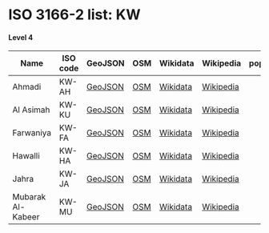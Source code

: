 # ISO 3166-2 list: KW


#### Level 4
Name | ISO code | GeoJSON | OSM | Wikidata | Wikipedia | population 
--- | --- | --- | --- | --- | --- | --- 
Ahmadi | KW-AH | [GeoJSON](../../export/geojson/q7/iso2/KW/KW-AH.geojson) | [OSM](https://www.openstreetmap.org/relation/4579477) | [Wikidata](https://www.wikidata.org/wiki/Q552354) | [Wikipedia](http://en.wikipedia.org/wiki/ar%3A%D9%85%D8%AD%D8%A7%D9%81%D8%B8%D8%A9%20%D8%A7%D9%84%D8%A3%D8%AD%D9%85%D8%AF%D9%8A) | 
Al Asimah | KW-KU | [GeoJSON](../../export/geojson/q7/iso2/KW/KW-KU.geojson) | [OSM](https://www.openstreetmap.org/relation/4579478) | [Wikidata](https://www.wikidata.org/wiki/Q1046645) | [Wikipedia](http://en.wikipedia.org/wiki/en%3ACapital%20Governorate%20%28Kuwait%29) | 
Farwaniya | KW-FA | [GeoJSON](../../export/geojson/q7/iso2/KW/KW-FA.geojson) | [OSM](https://www.openstreetmap.org/relation/4579479) | [Wikidata](https://www.wikidata.org/wiki/Q1072757) | [Wikipedia](http://en.wikipedia.org/wiki/ar%3A%D9%85%D8%AD%D8%A7%D9%81%D8%B8%D8%A9%20%D8%A7%D9%84%D9%81%D8%B1%D9%88%D8%A7%D9%86%D9%8A%D8%A9) | 
Hawalli | KW-HA | [GeoJSON](../../export/geojson/q7/iso2/KW/KW-HA.geojson) | [OSM](https://www.openstreetmap.org/relation/4579480) | [Wikidata](https://www.wikidata.org/wiki/Q747432) | [Wikipedia](http://en.wikipedia.org/wiki/en%3AHawalli%20Governorate) | 
Jahra | KW-JA | [GeoJSON](../../export/geojson/q7/iso2/KW/KW-JA.geojson) | [OSM](https://www.openstreetmap.org/relation/4579481) | [Wikidata](https://www.wikidata.org/wiki/Q405701) | [Wikipedia](http://en.wikipedia.org/wiki/en%3AJahra%20Governorate) | 
Mubarak Al-Kabeer | KW-MU | [GeoJSON](../../export/geojson/q7/iso2/KW/KW-MU.geojson) | [OSM](https://www.openstreetmap.org/relation/4579482) | [Wikidata](https://www.wikidata.org/wiki/Q913370) | [Wikipedia](http://en.wikipedia.org/wiki/en%3AMubarak%20Al-Kabeer%20Governorate) | 
